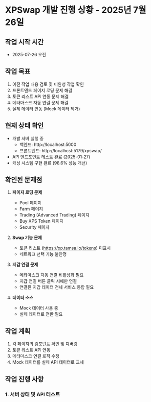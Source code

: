 # XPSwap 개발 진행 상황 - 2025년 7월 26일

## 작업 시작 시간
- 2025-07-26 오전

## 작업 목표
1. 이전 작업 내용 검토 및 미완성 작업 확인
2. 프론트엔드 페이지 로딩 문제 해결
3. 토큰 리스트 API 연동 문제 해결
4. 메타마스크 자동 연결 문제 해결
5. 실제 데이터 연동 (Mock 데이터 제거)

## 현재 상태 확인
- 개발 서버 실행 중
  - 백엔드: http://localhost:5000
  - 프론트엔드: http://localhost:5179/xpswap/
- API 엔드포인트 테스트 완료 (2025-01-27)
- 캐싱 시스템 구현 완료 (98.6% 성능 개선)

## 확인된 문제점
1. **페이지 로딩 문제**
   - Pool 페이지
   - Farm 페이지
   - Trading (Advanced Trading) 페이지
   - Buy XPS Token 페이지
   - Security 페이지

2. **Swap 기능 문제**
   - 토큰 리스트 (https://xp.tamsa.io/tokens) 미표시
   - 네트워크 선택 기능 불안정

3. **지갑 연결 문제**
   - 메타마스크 자동 연결 비활성화 필요
   - 지갑 연결 버튼 클릭 시에만 연결
   - 연결된 지갑 데이터 전체 서비스 통합 필요

4. **데이터 소스**
   - Mock 데이터 사용 중
   - 실제 데이터로 전환 필요

## 작업 계획
1. 각 페이지의 컴포넌트 확인 및 디버깅
2. 토큰 리스트 API 연동
3. 메타마스크 연결 로직 수정
4. Mock 데이터를 실제 API 데이터로 교체

## 작업 진행 사항

### 1. 서버 상태 및 API 테스트
